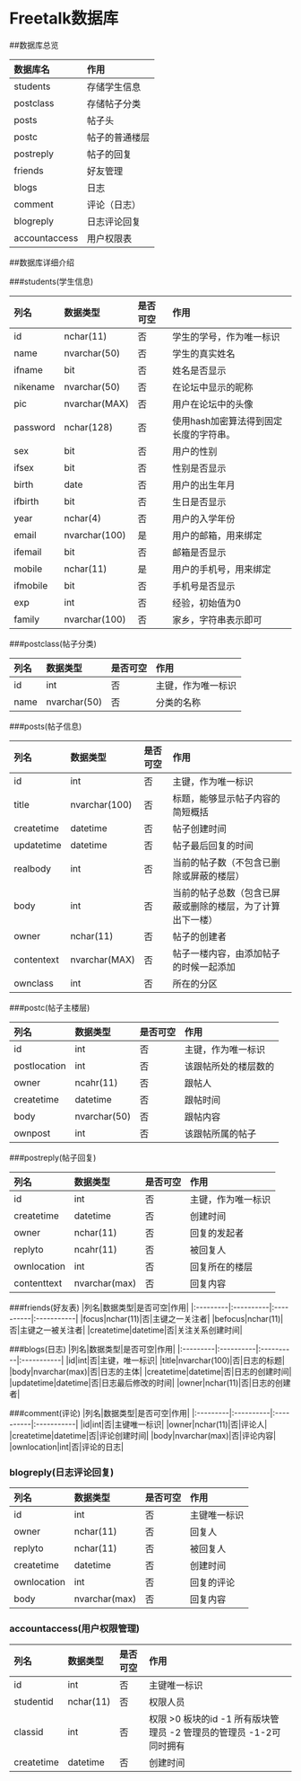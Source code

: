 # Freetalk数据库

##数据库总览

|数据库名|作用|
|:------------|:---------|
|students|存储学生信息|
|postclass|存储帖子分类|
|posts|帖子头|
|postc|帖子的普通楼层|
|postreply|帖子的回复|
|friends|好友管理|
|blogs|日志|
|comment|评论（日志）|
|blogreply|日志评论回复|
|accountaccess|用户权限表|

##数据库详细介绍

###students(学生信息)

|列名|数据类型|是否可空|作用|
|:---------|:----------|:----------|:-----------|
|id|nchar(11)|否|学生的学号，作为唯一标识|
|name|nvarchar(50)|否|学生的真实姓名|
|ifname|bit|否|姓名是否显示|
|nikename|nvarchar(50)|否|在论坛中显示的昵称|
|pic|nvarchar(MAX)|否|用户在论坛中的头像|
|password|nchar(128)|否|使用hash加密算法得到固定长度的字符串。|
|sex|bit|否|用户的性别|
|ifsex|bit|否|性别是否显示|
|birth|date|否|用户的出生年月|
|ifbirth|bit|否|生日是否显示|
|year|nchar(4)|否|用户的入学年份|
|email|nvarchar(100)|是|用户的邮箱，用来绑定|
|ifemail|bit|否|邮箱是否显示|
|mobile|nchar(11)|是|用户的手机号，用来绑定|
|ifmobile|bit|否|手机号是否显示|
|exp|int|否|经验，初始值为0|
|family|nvarchar(100)|否|家乡，字符串表示即可|

###postclass(帖子分类)

|列名|数据类型|是否可空|作用|
|:---------|:----------|:----------|:-----------|
|id|int|否|主键，作为唯一标识|
|name|nvarchar(50)|否|分类的名称|

###posts(帖子信息)

|列名|数据类型|是否可空|作用|
|:---------|:----------|:----------|:-----------|
|id|int|否|主键，作为唯一标识|
|title|nvarchar(100)|否|标题，能够显示帖子内容的简短概括|
|createtime|datetime|否|帖子创建时间|
|updatetime|datetime|否|帖子最后回复的时间|
|realbody|int|否|当前的帖子数（不包含已删除或屏蔽的楼层）|
|body|int|否|当前的帖子总数（包含已屏蔽或删除的楼层，为了计算出下一楼）|
|owner|nchar(11)|否|帖子的创建者|
|contentext|nvarchar(MAX)|否|帖子一楼内容，由添加帖子的时候一起添加|
|ownclass|int|否|所在的分区|

###postc(帖子主楼层)

|列名|数据类型|是否可空|作用|
|:---------|:----------|:----------|:-----------|
|id|int|否|主键，作为唯一标识|
|postlocation|int|否|该跟帖所处的楼层数的|
|owner|ncahr(11)|否|跟帖人|
|createtime|datetime|否|跟帖时间|
|body|nvarchar(50)|否|跟帖内容|
|ownpost|int|否|该跟帖所属的帖子|

###postreply(帖子回复)

|列名|数据类型|是否可空|作用|
|:---------|:----------|:----------|:-----------|
|id|int|否|主键，作为唯一标识|
|createtime|datetime|否|创建时间|
|owner|nchar(11)|否|回复的发起者|
|replyto|ncahr(11)|否|被回复人|
|ownlocation|int|否|回复所在的楼层|
|contenttext|nvarchar(max)|否|回复内容|

###friends(好友表)
|列名|数据类型|是否可空|作用|
|:---------|:----------|:----------|:-----------|
|focus|nchar(11)|否|主键之一关注者|
|befocus|nchar(11)|否|主键之一被关注者|
|createtime|datetime|否|关注关系创建时间|

###blogs(日志)
|列名|数据类型|是否可空|作用|
|:---------|:----------|:----------|:-----------|
|id|int|否|主键，唯一标识|
|title|nvarchar(100)|否|日志的标题|
|body|nvarchar(max)|否|日志的主体|
|createtime|datetime|否|日志的创建时间|
|updatetime|datetime|否|日志最后修改的时间|
|owner|nchar(11)|否|日志的创建者|

###comment(评论)
|列名|数据类型|是否可空|作用|
|:---------|:----------|:----------|:-----------|
|id|int|否|主键唯一标识|
|owner|nchar(11)|否|评论人|
|createtime|datetime|否|评论创建时间|
|body|nvarchar(max)|否|评论内容|
|ownlocation|int|否|评论的日志|

### blogreply(日志评论回复)
|列名|数据类型|是否可空|作用|
|:---------|:----------|:----------|:-----------|
|id|int|否|主键唯一标识|
|owner|nchar(11)|否|回复人|
|replyto|nchar(11)|否|被回复人|
|createtime|datetime|否|创建时间|
|ownlocation|int|否|回复的评论|
|body|nvarchar(max)|否|回复内容|

### accountaccess(用户权限管理)

|列名|数据类型|是否可空|作用|
|:---------|:----------|:----------|:-----------|
|id|int|否|主键唯一标识|
|studentid|nchar(11)|否|权限人员|
|classid|int|否|权限  >0 板块的id  -1 所有版块管理员  -2 管理员的管理员 -1-2可同时拥有|
|createtime|datetime|否|创建时间|

